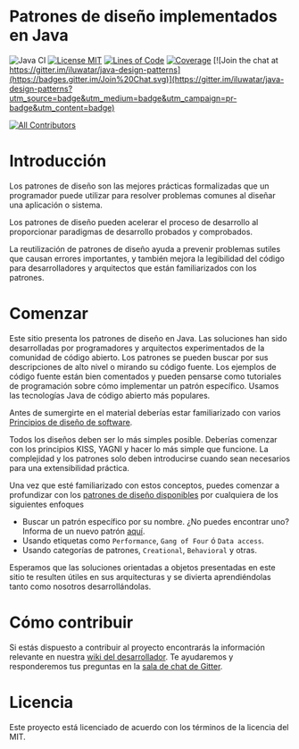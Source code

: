 <!-- the line below needs to be an empty line C: (its because kramdown isnt
     that smart and dearly wants an empty line before a heading to be able to
     display it as such, e.g. website) -->

# Patrones de diseño implementados en Java

![Java CI](https://github.com/iluwatar/java-design-patterns/workflows/Java%20CI/badge.svg)
[![License MIT](https://img.shields.io/badge/license-MIT-blue.svg)](https://raw.githubusercontent.com/iluwatar/java-design-patterns/master/LICENSE.md)
[![Lines of Code](https://sonarcloud.io/api/project_badges/measure?project=iluwatar_java-design-patterns&metric=ncloc)](https://sonarcloud.io/dashboard?id=iluwatar_java-design-patterns)
[![Coverage](https://sonarcloud.io/api/project_badges/measure?project=iluwatar_java-design-patterns&metric=coverage)](https://sonarcloud.io/dashboard?id=iluwatar_java-design-patterns)
[![Join the chat at https://gitter.im/iluwatar/java-design-patterns](https://badges.gitter.im/Join%20Chat.svg)](https://gitter.im/iluwatar/java-design-patterns?utm_source=badge&utm_medium=badge&utm_campaign=pr-badge&utm_content=badge)
<!-- ALL-CONTRIBUTORS-BADGE:START - Do not remove or modify this section -->
[![All Contributors](https://img.shields.io/badge/all_contributors-167-orange.svg?style=flat-square)](#contributors-)
<!-- ALL-CONTRIBUTORS-BADGE:END -->

# Introducción

Los patrones de diseño son las mejores prácticas formalizadas que un programador puede utilizar para resolver problemas comunes al diseñar una aplicación o sistema.

Los patrones de diseño pueden acelerar el proceso de desarrollo al proporcionar paradigmas de desarrollo probados y comprobados.

La reutilización de patrones de diseño ayuda a prevenir problemas sutiles que causan errores importantes, y también mejora la legibilidad del código para desarrolladores y arquitectos que están familiarizados con los patrones.

# Comenzar

Este sitio presenta los patrones de diseño en Java. Las soluciones han sido desarrolladas por
programadores y arquitectos experimentados de la comunidad de código abierto. Los patrones se pueden buscar por sus descripciones de alto nivel o mirando su código fuente. Los ejemplos de código fuente están bien comentados y pueden pensarse como tutoriales de programación sobre cómo implementar un patrón específico. Usamos las tecnologías Java de código abierto más populares.

Antes de sumergirte en el material deberías estar familiarizado con varios
[Principios de diseño de software](https://java-design-patterns.com/principles/).

Todos los diseños deben ser lo más simples posible. Deberías comenzar con los principios KISS, YAGNI y hacer lo más simple que funcione. La complejidad y los patrones solo deben introducirse cuando sean necesarios para una extensibilidad práctica.

Una vez que esté familiarizado con estos conceptos, puedes comenzar a profundizar con los
[patrones de diseño disponibles](https://java-design-patterns.com/patterns/) por cualquiera de los siguientes enfoques

- Buscar un patrón específico por su nombre. ¿No puedes encontrar uno? Informa de un nuevo patrón [aquí](https://github.com/iluwatar/java-design-patterns/issues).
- Usando etiquetas como `Performance`, `Gang of Four` ó `Data access`.
- Usando categorías de patrones, `Creational`, `Behavioral` y otras.

Esperamos que las soluciones orientadas a objetos presentadas en este sitio te resulten útiles en sus arquitecturas y se divierta aprendiéndolas tanto como nosotros desarrollándolas.

# Cómo contribuir

Si estás dispuesto a contribuir al proyecto encontrarás la información relevante en nuestra [wiki del desarrollador](https://github.com/iluwatar/java-design-patterns/wiki). Te ayudaremos y responderemos tus preguntas en la [sala de chat de Gitter](https://gitter.im/iluwatar/java-design-patterns).

# Licencia

Este proyecto está licenciado de acuerdo con los términos de la licencia del MIT.

